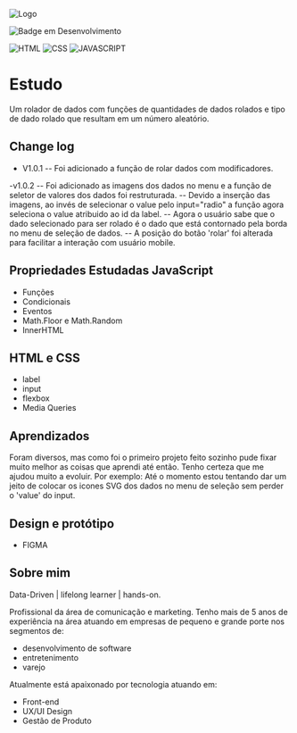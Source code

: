 ![Logo](https://mir-s3-cdn-cf.behance.net/project_modules/fs/0d75ac165355807.6406317621389.png)

![Badge em Desenvolvimento](http://img.shields.io/static/v1?label=STATUS&message=EM%20DESENVOLVIMENTO&color=GREEN&style=for-the-badge)

![HTML](https://img.shields.io/badge/HTML5-E34F26?style=for-the-badge&logo=html5&logoColor=white)
![CSS](https://img.shields.io/badge/CSS3-1572B6?style=for-the-badge&logo=css3&logoColor=white)
![JAVASCRIPT](https://img.shields.io/badge/JavaScript-F7DF1E?style=for-the-badge&logo=javascript&logoColor=black)

# Estudo 

Um rolador de dados com funções de quantidades de dados rolados e tipo de dado rolado
que resultam em um número aleatório.

## Change log
- V1.0.1
  -- Foi adicionado a função de rolar dados com modificadores.

-v1.0.2
  -- Foi adicionado as imagens dos dados no menu e a função de seletor de valores dos dados foi restruturada.
  -- Devido a inserção das imagens, ao invés de selecionar o value pelo input="radio" a função agora  seleciona o value atribuido ao id da label.
  -- Agora o usuário sabe que o dado selecionado para ser rolado é o dado que está contornado pela borda no menu de seleção de dados.
  -- A posição do botão 'rolar' foi alterada para facilitar a interação com usuário mobile.
  

## Propriedades Estudadas JavaScript

- Funções
- Condicionais
- Eventos
- Math.Floor e Math.Random
- InnerHTML

## HTML e CSS

- label
- input
- flexbox
- Media Queries

## Aprendizados

Foram diversos, mas como foi o primeiro projeto feito sozinho pude fixar muito melhor
as coisas que aprendi até então. Tenho certeza que me ajudou muito a evoluir.
Por exemplo: Até o momento estou tentando dar um jeito de colocar os icones SVG dos dados no menu
de seleção sem perder o 'value' do input.

## Design e protótipo

- FIGMA

## Sobre mim
Data-Driven | lifelong learner | hands-on.

Profissional da área de comunicação e marketing. 
Tenho mais de 5 anos de experiência na área atuando em empresas de pequeno e grande porte nos segmentos de: 
- desenvolvimento de software 
- entretenimento
- varejo 

Atualmente está apaixonado por tecnologia atuando em: 
- Front-end
- UX/UI Design
- Gestão de Produto
